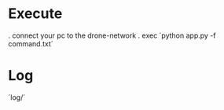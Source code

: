 # Execute
. connect your pc to the drone-network
. exec ´python app.py -f command.txt´

# Log
´log/´
